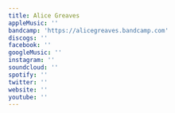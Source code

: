 ```yaml
---
title: Alice Greaves
appleMusic: ''
bandcamp: 'https://alicegreaves.bandcamp.com'
discogs: ''
facebook: ''
googleMusic: ''
instagram: ''
soundcloud: ''
spotify: ''
twitter: ''
website: ''
youtube: ''
---
```

